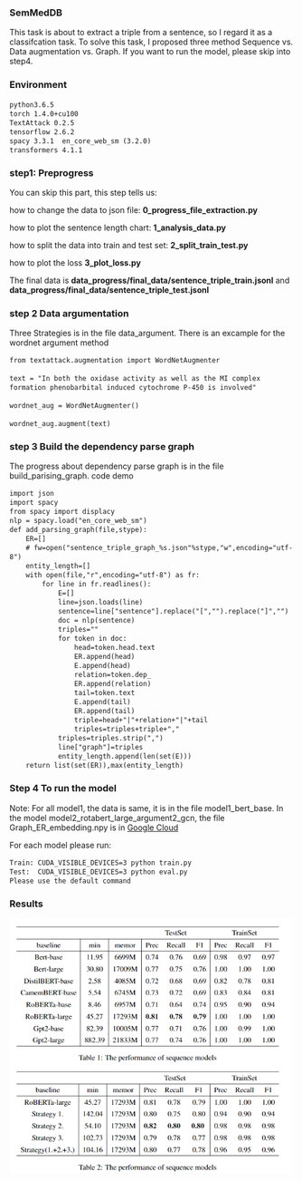 ### SemMedDB
This task is about to extract a triple from a sentence, so I regard it as a classifcation task. To solve this task, I proposed three method Sequence vs. Data augmentation vs. Graph. If you want to run the model, please skip into step4.

### Environment

```
python3.6.5
torch 1.4.0+cu100
TextAttack 0.2.5
tensorflow 2.6.2
spacy 3.3.1  en_core_web_sm (3.2.0)
transformers 4.1.1
```
### step1: Preprogress
You can skip this part, this step tells us:

how to change the data to json file: **0_progress_file_extraction.py**

how to plot the sentence length chart: **1_analysis_data.py**

how to split the data into train and test set: **2_split_train_test.py** 

how to plot the loss **3_plot_loss.py**

The final data is **data_progress/final_data/sentence_triple_train.jsonl** and **data_progress/final_data/sentence_triple_test.jsonl**

### step 2 Data argumentation
Three Strategies is in the file data_argument. There is an excample for the wordnet argument method

```
from textattack.augmentation import WordNetAugmenter

text = "In both the oxidase activity as well as the MI complex formation phenobarbital induced cytochrome P-450 is involved"

wordnet_aug = WordNetAugmenter()

wordnet_aug.augment(text)
```
### step 3 Build the dependency parse graph
The progress about dependency parse graph is in the file  build_parising_graph.
code demo

```
import json
import spacy
from spacy import displacy
nlp = spacy.load("en_core_web_sm")
def add_parsing_graph(file,stype):
    ER=[]
    # fw=open("sentence_triple_graph_%s.json"%stype,"w",encoding="utf-8")
    entity_length=[]
    with open(file,"r",encoding="utf-8") as fr:
        for line in fr.readlines():
            E=[]
            line=json.loads(line)
            sentence=line["sentence"].replace("[","").replace("]","")
            doc = nlp(sentence)
            triples=""
            for token in doc:
                head=token.head.text
                ER.append(head)
                E.append(head)
                relation=token.dep_
                ER.append(relation)
                tail=token.text
                E.append(tail)
                ER.append(tail)
                triple=head+"|"+relation+"|"+tail
                triples=triples+triple+","
            triples=triples.strip(",")
            line["graph"]=triples
            entity_length.append(len(set(E)))
    return list(set(ER)),max(entity_length)
```
### Step 4 To run the model
Note: For all model1, the data is same, it is in the file model1_bert_base. In the model model2_rotabert_large_argument2_gcn, the file Graph_ER_embedding.npy is in [Google Cloud](https://drive.google.com/file/d/1pkjLOq3lxReAqHh9tbw9nIEcaFkza0wp/view?usp=share_link)

For each model please run:
```
Train: CUDA_VISIBLE_DEVICES=3 python train.py
Test:  CUDA_VISIBLE_DEVICES=3 python eval.py
Please use the default command
```
### Results
<img src="https://github.com/ToneLi/SemMedDB/blob/main/results.png" width="500"/>
